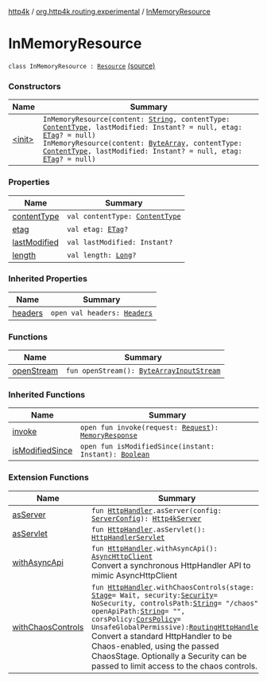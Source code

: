 [http4k](../../index.md) / [org.http4k.routing.experimental](../index.md) / [InMemoryResource](./index.md)

# InMemoryResource

`class InMemoryResource : `[`Resource`](../-resource/index.md) [(source)](https://github.com/http4k/http4k/blob/master/http4k-incubator/src/main/kotlin/org/http4k/routing/experimental/InMemoryResource.kt#L8)

### Constructors

| Name | Summary |
|---|---|
| [&lt;init&gt;](-init-.md) | `InMemoryResource(content: `[`String`](https://kotlinlang.org/api/latest/jvm/stdlib/kotlin/-string/index.html)`, contentType: `[`ContentType`](../../org.http4k.core/-content-type/index.md)`, lastModified: Instant? = null, etag: `[`ETag`](../../org.http4k.core.etag/-e-tag/index.md)`? = null)`<br>`InMemoryResource(content: `[`ByteArray`](https://kotlinlang.org/api/latest/jvm/stdlib/kotlin/-byte-array/index.html)`, contentType: `[`ContentType`](../../org.http4k.core/-content-type/index.md)`, lastModified: Instant? = null, etag: `[`ETag`](../../org.http4k.core.etag/-e-tag/index.md)`? = null)` |

### Properties

| Name | Summary |
|---|---|
| [contentType](content-type.md) | `val contentType: `[`ContentType`](../../org.http4k.core/-content-type/index.md) |
| [etag](etag.md) | `val etag: `[`ETag`](../../org.http4k.core.etag/-e-tag/index.md)`?` |
| [lastModified](last-modified.md) | `val lastModified: Instant?` |
| [length](length.md) | `val length: `[`Long`](https://kotlinlang.org/api/latest/jvm/stdlib/kotlin/-long/index.html)`?` |

### Inherited Properties

| Name | Summary |
|---|---|
| [headers](../-resource/headers.md) | `open val headers: `[`Headers`](../../org.http4k.core/-headers.md) |

### Functions

| Name | Summary |
|---|---|
| [openStream](open-stream.md) | `fun openStream(): `[`ByteArrayInputStream`](http://docs.oracle.com/javase/6/docs/api/java/io/ByteArrayInputStream.html) |

### Inherited Functions

| Name | Summary |
|---|---|
| [invoke](../-resource/invoke.md) | `open fun invoke(request: `[`Request`](../../org.http4k.core/-request/index.md)`): `[`MemoryResponse`](../../org.http4k.core/-memory-response/index.md) |
| [isModifiedSince](../-resource/is-modified-since.md) | `open fun isModifiedSince(instant: Instant): `[`Boolean`](https://kotlinlang.org/api/latest/jvm/stdlib/kotlin/-boolean/index.html) |

### Extension Functions

| Name | Summary |
|---|---|
| [asServer](../../org.http4k.server/kotlin.-function1/as-server.md) | `fun `[`HttpHandler`](../../org.http4k.core/-http-handler.md)`.asServer(config: `[`ServerConfig`](../../org.http4k.server/-server-config/index.md)`): `[`Http4kServer`](../../org.http4k.server/-http4k-server/index.md) |
| [asServlet](../../org.http4k.servlet/kotlin.-function1/as-servlet.md) | `fun `[`HttpHandler`](../../org.http4k.core/-http-handler.md)`.asServlet(): `[`HttpHandlerServlet`](../../org.http4k.servlet/-http-handler-servlet/index.md) |
| [withAsyncApi](../../org.http4k.client/kotlin.-function1/with-async-api.md) | `fun `[`HttpHandler`](../../org.http4k.core/-http-handler.md)`.withAsyncApi(): `[`AsyncHttpClient`](../../org.http4k.client/-async-http-client/index.md)<br>Convert a synchronous HttpHandler API to mimic AsyncHttpClient |
| [withChaosControls](../../org.http4k.chaos/kotlin.-function1/with-chaos-controls.md) | `fun `[`HttpHandler`](../../org.http4k.core/-http-handler.md)`.withChaosControls(stage: `[`Stage`](../../org.http4k.chaos/-stage.md)` = Wait, security: `[`Security`](../../org.http4k.contract/-security/index.md)` = NoSecurity, controlsPath: `[`String`](https://kotlinlang.org/api/latest/jvm/stdlib/kotlin/-string/index.html)` = "/chaos", openApiPath: `[`String`](https://kotlinlang.org/api/latest/jvm/stdlib/kotlin/-string/index.html)` = "", corsPolicy: `[`CorsPolicy`](../../org.http4k.filter/-cors-policy/index.md)` = UnsafeGlobalPermissive): `[`RoutingHttpHandler`](../../org.http4k.routing/-routing-http-handler/index.md)<br>Convert a standard HttpHandler to be Chaos-enabled, using the passed ChaosStage. Optionally a Security can be passed to limit access to the chaos controls. |
